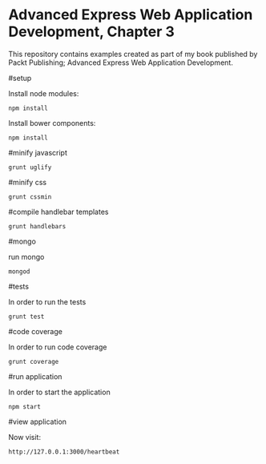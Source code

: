 Advanced Express Web Application Development, Chapter 3
========

This repository contains examples created as part of my book published by Packt Publishing; Advanced Express Web Application Development.

#setup


Install node modules:

```
npm install
```

Install bower components:

```
npm install
```

#minify javascript

```
grunt uglify
```

#minify css
```
grunt cssmin
```

#compile handlebar templates
```
grunt handlebars
```

#mongo

run mongo

```
mongod
```


#tests

In order to run the tests

```
grunt test

```

#code coverage

In order to run code coverage

```
grunt coverage

```

#run application

In order to start the application

```
npm start
```

#view application

Now visit:

```
http://127.0.0.1:3000/heartbeat
```